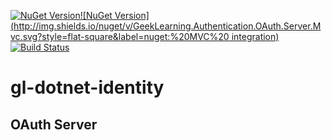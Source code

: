 [![NuGet Version](http://img.shields.io/nuget/v/GeekLearning.Authentication.OAuth.Server.svg?style=flat-square&label=nuget:%20OAuth%20server)](https://www.nuget.org/packages/GeekLearning.Authentication.OAuth.Server/)[![NuGet Version](http://img.shields.io/nuget/v/GeekLearning.Authentication.OAuth.Server.Mvc.svg?style=flat-square&label=nuget:%20MVC%20 integration)](https://www.nuget.org/packages/GeekLearning.Authentication.OAuth.Server.Mvc/)
[![Build Status](https://geeklearning.visualstudio.com/_apis/public/build/definitions/f841b266-7595-4d01-9ee1-4864cf65aa73/17/badge)](#)
# gl-dotnet-identity

## OAuth Server
